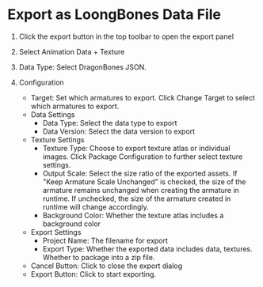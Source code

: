 # Export as LoongBones Data File

1. Click the export button in the top toolbar to open the export panel
2. Select Animation Data + Texture
3. Data Type: Select DragonBones JSON.

4. Configuration
    - Target: Set which armatures to export. Click Change Target to select which armatures to export.
    - Data Settings
        - Data Type: Select the data type to export
        - Data Version: Select the data version to export
    - Texture Settings
        - Texture Type: Choose to export texture atlas or individual images. Click Package Configuration to further select texture settings.
        - Output Scale: Select the size ratio of the exported assets. If "Keep Armature Scale Unchanged" is checked, the size of the armature remains unchanged when creating the armature in runtime. If unchecked, the size of the armature created in runtime will change accordingly.
        - Background Color: Whether the texture atlas includes a background color
    - Export Settings
        - Project Name: The filename for export
        - Export Type: Whether the exported data includes data, textures. Whether to package into a zip file.
    - Cancel Button: Click to close the export dialog
    - Export Button: Click to start exporting.